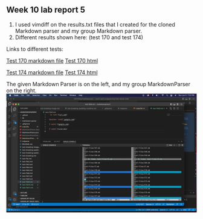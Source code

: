 ## Week 10 lab report 5
1. I used vimdiff on the results.txt files that I created for the cloned Markdown parser and my group Markdown parser. 
2. Different results shown here: (test 170 and test 174)



Links to different tests:


[Test 170 markdown file](https://github.com/nidhidhamnani/markdown-parser/blob/main/test-files/170.md)
[Test 170 html](https://github.com/nidhidhamnani/markdown-parser/blob/main/test-files/170.html.test)


[Test 174 markdown file](https://github.com/nidhidhamnani/markdown-parser/blob/main/test-files/174.md)
[Test 174 html](https://github.com/nidhidhamnani/markdown-parser/blob/main/test-files/174.html.test)



The given Markdown Parser is on the left, and my group MarkdownParser on the right. 
![Image](vimdiff.png)


